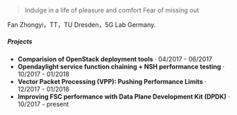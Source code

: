 > Indulge in a life of pleasure and comfort
> Fear of missing out

Fan Zhongyi，TT，TU Dresden，5G Lab Germany.

##### Projects

- **Comparision of OpenStack deployment tools** · 04/2017 - 06/2017
- **Opendaylight service function chaining + NSH performance testing** · 10/2017 - 01/2018
- **Vector Packet Processing (VPP): Pushing Performance Limits** · 12/2017 - 01/2018
- **Improving FSC performance with Data Plane Development Kit (DPDK)** · 10/2017 - present
